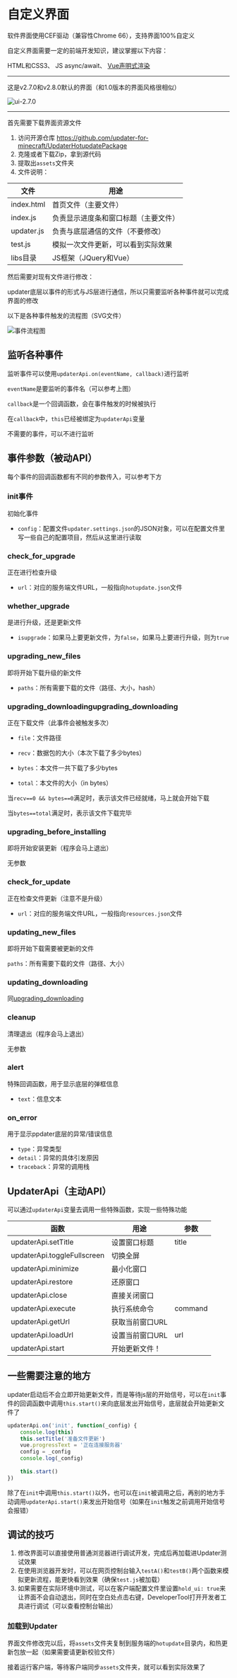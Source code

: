 # 自定义界面

软件界面使用CEF驱动（兼容性Chrome 66），支持界面100%自定义

自定义界面需要一定的前端开发知识，建议掌握以下内容：

HTML和CSS3、 JS async/await、 [Vue声明式渲染](https://vuejs.bootcss.com/guide/#声明式渲染)

---

这是v2.7.0和v2.8.0默认的界面（和1.0版本的界面风格很相似）

![ui-2.7.0](自定义界面教程/ui-2.7.0.png)

---

首先需要下载界面资源文件

1. 访问开源仓库 https://github.com/updater-for-minecraft/UpdaterHotupdatePackage
2. 克隆或者下载Zip，拿到源代码
3. 提取出`assets`文件夹
4. 文件说明：

| 文件       | 用途                                 |
| ---------- | ------------------------------------ |
| index.html | 首页文件（主要文件）                 |
| index.js   | 负责显示进度条和窗口标题（主要文件） |
| updater.js | 负责与底层通信的文件（不要修改）     |
| test.js    | 模拟一次文件更新，可以看到实际效果   |
| libs目录   | JS框架（JQuery和Vue）                |

然后需要对现有文件进行修改：

updater底层以事件的形式与JS层进行通信，所以只需要监听各种事件就可以完成界面的修改

以下是各种事件触发的流程图（SVG文件）

![事件流程图](自定义界面教程/事件流程图.svg)

## 监听各种事件

监听事件可以使用`updaterApi.on(eventName, callback)`进行监听

`eventName`是要监听的事件名（可以参考上图）

`callback`是一个回调函数，会在事件触发的时候被执行

在`callback`中，`this`已经被绑定为`updaterApi`变量

不需要的事件，可以不进行监听

## 事件参数（被动API）

每个事件的回调函数都有不同的参数传入，可以参考下方

### init事件

初始化事件

+ `config`：配置文件`updater.settings.json`的JSON对象，可以在配置文件里写一些自己的配置项目，然后从这里进行读取

### check_for_upgrade

正在进行检查升级

+ `url`：对应的服务端文件URL，一般指向`hotupdate.json`文件

### whether_upgrade

是进行升级，还是更新文件

+ `isupgrade`：如果马上要更新文件，为`false`，如果马上要进行升级，则为`true`

### upgrading_new_files

即将开始下载升级的新文件

+ `paths`：所有需要下载的文件（路径、大小，hash）

### upgrading_downloadingupgrading_downloading 

正在下载文件（此事件会被触发多次）  

+ `file`：文件路径

+ `recv`：数据包的大小（本次下载了多少bytes）
+ `bytes`：本文件一共下载了多少bytes
+ `total`：本文件的大小（in bytes）

当`recv==0 && bytes==0`满足时，表示该文件已经就绪，马上就会开始下载

当`bytes==total`满足时，表示该文件下载完毕

### upgrading_before_installing

即将开始安装更新（程序会马上退出）

无参数

### check_for_update

正在检查文件更新（注意不是升级）

+ `url`：对应的服务端文件URL，一般指向`resources.json`文件

### updating_new_files

即将开始下载需要被更新的文件

`paths`：所有需要下载的文件（路径、大小）

### updating_downloading

同[upgrading_downloading](#upgrading_downloading)

### cleanup

清理退出（程序会马上退出）

无参数

### alert

特殊回调函数，用于显示底层的弹框信息

+ `text`：信息文本

### on_error

用于显示ppdater底层的异常/错误信息

+ `type`：异常类型
+ `detail`：异常的具体引发原因
+ `traceback`：异常的调用栈

## UpdaterApi（主动API）

可以通过`updaterApi`变量去调用一些特殊函数，实现一些特殊功能

| 函数                        | 用途            | 参数    |
| --------------------------- | --------------- | ------- |
| updaterApi.setTitle         | 设置窗口标题    | title   |
| updaterApi.toggleFullscreen | 切换全屏        |         |
| updaterApi.minimize         | 最小化窗口      |         |
| updaterApi.restore          | 还原窗口        |         |
| updaterApi.close            | 直接关闭窗口    |         |
| updaterApi.execute          | 执行系统命令    | command |
| updaterApi.getUrl           | 获取当前窗口URL |         |
| updaterApi.loadUrl          | 设置当前窗口URL | url     |
| updaterApi.start            | 开始更新文件！  |         |

## 一些需要注意的地方

updater启动后不会立即开始更新文件，而是等待js层的开始信号，可以在`init`事件的回调函数中调用`this.start()`来向底层发出开始信号，底层就会开始更新文件了

```js
updaterApi.on('init', function(_config) {
    console.log(this)
    this.setTitle('准备文件更新')
    vue.progressText = '正在连接服务器'
    config = _config
    console.log(_config)
    
    this.start()
})
```

除了在`init`中调用`this.start()`以外，也可以在`init`被调用之后，再别的地方手动调用`updaterApi.start()`来发出开始信号（如果在`init`触发之前调用开始信号会报错）

## 调试的技巧

1. 修改界面可以直接使用普通浏览器进行调试开发，完成后再加载进Updater测试效果
3. 在使用浏览器开发时，可以在网页控制台输入`testA()`和`testB()`两个函数来模拟更新流程，能更快看到效果（确保`test.js`被加载）
4. 如果需要在实际环境中测试，可以在客户端配置文件里设置`hold_ui: true`来让界面不会自动退出，同时在空白处点击右键，DeveloperTool打开开发者工具进行调试（可以查看控制台输出）

### 加载到Updater

界面文件修改完以后，将`assets`文件夹复制到服务端的`hotupdate`目录内，和热更新包放一起（如果需要请更新校验文件）

接着运行客户端，等待客户端同步`assets`文件夹，就可以看到实际效果了